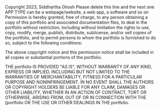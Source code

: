 Copyright 2023, Siddhartha Ghosh
Please delete this line and the next one
APP TYPE can be a webpage/website, a web app, a software and so on
Permission is hereby granted, free of charge, to any person obtaining a copy of this portfolio and associated documentation files, to deal in the portfolio without restriction, including without limitation the rights to use, copy, modify, merge, publish, distribute, sublicense, and/or sell copies of the portfolio, and to permit persons to whom the portfolio is furnished to do so, subject to the following conditions:

The above copyright notice and this permission notice shall be included in all copies or substantial portions of the portfolio.

THE portfolio IS PROVIDED "AS IS", WITHOUT WARRANTY OF ANY KIND, EXPRESS OR IMPLIED, INCLUDING BUT NOT LIMITED TO THE WARRANTIES OF MERCHANTABILITY, FITNESS FOR A PARTICULAR PURPOSE AND NONINFRINGEMENT. IN NO EVENT SHALL THE AUTHORS OR COPYRIGHT HOLDERS BE LIABLE FOR ANY CLAIM, DAMAGES OR OTHER LIABILITY, WHETHER IN AN ACTION OF CONTRACT, TORT OR OTHERWISE, ARISING FROM, OUT OF OR IN CONNECTION WITH THE [portfolio OR THE USE OR OTHER DEALINGS IN THE portfolio.